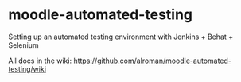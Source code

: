 moodle-automated-testing
========================

Setting up an automated testing environment with Jenkins + Behat + Selenium

All docs in the wiki: https://github.com/alroman/moodle-automated-testing/wiki
